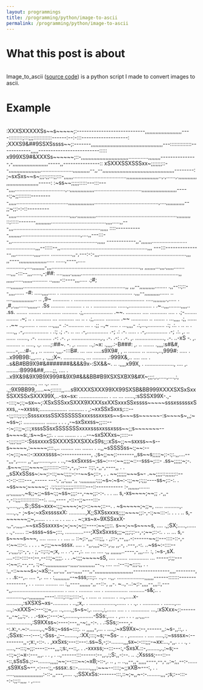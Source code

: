 ```yaml
---
layout: programmings
title: /programming/python/image-to-ascii
permalink: /programming/python/image-to-ascii
---
```


<h1>What this post is about</h1>

<p><br>Image_to_ascii (<a href="https://github.com/Plotkine/image_to_ascii" target="_blank" rel="noopener noreferrer">source code</a>) is a python script I made to convert images to ascii.</p>

<h1>Example</h1>

<p><br>:XXXSXXXXXSs~~s~~~~~;:----------------------------,,,,,,,,,,,,,,,,,,,,,,,,----:::::::::;:::;;;::::::::::::------:--:-:::-------------------:
;XXXS9&##9SSXSssss~~;:-------,,,,,,,,,,,,,,,,,,,,,,,,,,,,,,,,,,,,,,,,,,,,,,,---::::::::::::::------------,,,,,-------------------------:::::
x999XS9#&XXXSs~~~~~~;::-,,,,,,,,,,,,,,,,,,,,,,,,,,,,,,,.............,,,,,,,,---------------,-,,,,,,,,,,,,,,,,,,,,,,,-----,,---------------::
xSXXXSSXSSSxx~;;;;;;;::--,,,,,,,,,,,,,,,,,,,,,.....................,,,,,,,,,,,--,,--,,,,,,,,,,,,,,,,,,,,,,,,,,,,,,,,,,,,,,,,,,,,,,,--------:
;~sxSxs~~s~;;;:;;:::;;:::-,,,,,,...................................,,,,,,,,,,,,,,,,,,,,,..,.,......,.,,,,,,,,,,,,,,,,,,,,,,,,,,,,,,,,,-----:
:~ss~~;;;;;:::::---:::----,,,,.................................,..,,,,,,,,,,,,,,,,...............................,,,,,,,,,,,,,,,,,,,,,,,----
-:;~;;::::::::---------,,,,,..................................,,,,,,,,,,,,,,,,,..........................................,....,,,,,,,,,,,,--
;;~;;:-:-::----------,,,,,...................................,,,,.,,,,,,,,,,,,.....................................................,,,,,,,,,
::;:::::-------,,,,,,,,,,....................................,,,,.....,,---,,,.........................................................,,,,,
::::-----------,,,,,,,,.......................................,....,,---:::--,,........................................................,,,,,
------------,,-,,,,,,,.......................  ...................,,,--:::::--,,.........................................................,,,
---:::---------------,,,............,,,,......      ..............,,-,---:-:-,,,.........................................................,,,
,,----,,,,,,,,,,,,,,,,,,..... ......,----,.....    ............,....,,,,,,,,-,,,..........................................................,,
,,,,,,,...,,,.,,,,,.......    ...,,,-:::--,,,......,-;##: ....,,,,,.,,,,,,................................................................,,
,,,,,......,,,,,,..........  ..,,,,,-::----,,,.....  .;#;   ...,,,,,,,,...................................................................,,
,,,--,,,,,,,,,,........      .,,--::;::--,,,,......   -#:    .....,,,,..... .                ...............................................
.,,,--,,,,,,,,,,......  .. ....,,,,,,,,,,,,,,..  ..   ,9~    ...........              .       ..............................................
.....,,,,,,,,.,.....   .   ,#,.,,,......,,,,,,..      .Ss   .........                           ..........            . .. . ...............
......,............... .   .~..,,,........,,,,..      .ss.                                                                 .......  ........
............  ..........   .;,...................     .~~.                                                           ..........         ....
...........  ....      .   .;-........   ........     .~;   ..                                                    . ..........           ...
..........  ...     .. .   .;,.......    .........    .~~                                                      ...........                ..
.......    .     ...,,,,   .;,  ......           .    .~~                                                    ..,.......                    .
.....           ...,,,,-   .:-.......... ...     .    .;;                                                    ..,~                           
.....        .  ...,,,,-   .:,...,...........         .:;                                                      .:.                          
.  ..    .. .    .....,,   .-,................   .    .:;                             .;                       .-.                        ..
                     ...   .-,..............          .-;                             .:                       .-.                     .....
                       .   .-,..............          .-;                             .:.                       ,.    ..    ......  .......,
                           .-.   .........            .-:                             .-.                       ,.    ...................,.,
                           .-.                        .-:           .                 .-.                       ,.      ...................,
                           .-.                      ..-xS                              -.                       ,.      ......... ..  .....,
                           .,.                  .....;:##~.                            -.                       ,.                   .......
                       ..,:~x:                 .,,,,.:-B###:                           ,.                       ..                   .......
                     .,,,,:s#&#,               ......-,...:#-,,                        ,                        ..                   .......
                     .,,,.-:::B#.           ... .... .....s9X9#,                       ,                        ..                  ........
  ..               .......,..,999#:            ..... .  ..x99B9B:,,,....               ,                   .,,,;X~.           .............,
  ...             ......... .:999X&,..   ....   .... .  ..s&B#BB9X9#&#######&&&&9x-:SX&&~.     ..         .,,,,x99X, .  ...................,
 ....             ,. ........:B999&##,.....;;,  .... .  ..x9X&9&9X9B9X999#&9X9#&&&BB#B9XSXSXBX9&#X~;;;:,.,.....,....,:, ...................,
  ...            .,. ..... .,;9X9BB99,.....~~;::::::,,....s9XXXXSXXX99XX99SXSB&BB999XXXXSXSxSxxSSXXSSxSXXX99X,..-sx~sx:  ...................
. ...            ... ......,:sSSSX99X-.,--::::;~;:;~sx~~;:XSxSSSxxSXXX9XXXXsxXXSxxxSSxssss~~~~~sssxsssssxSxxs,,-~xxsss;..................   
..........           .     ,:~xxSSxSxxs;:::---:;;:::;;:;:;SsssxxssSSXSSSSSSxxxsssxxsxs~~s~~~ss~~~~~~-:s~~~~s~,,;~~ss~;:    ..............   
.......          .   .   . ,-~sxSxxss~;;:::---:~;::;;~;::;xsssSSsxSSSSSSSxxxxsssxxssxsss~~;;s~~~~~~~--s~~~~s:,:s~~s~;;:. .              ....
.......          .   .   ..--~sxSXXxs~;::::---:;;;:;;;::-:SssxxxxSSXXXXSXXSXXxS9s;;:xSs~;;~~sxxss~~s--s~~~~~,:~~~~~;:::.,..   ........  ....
.......              .   ..,,~sSSSSss~:;~~:---:~;::;~~::-:xxxxssss~:------------,  .;s~;;~~;:-------,,ss~~s;;;;;~;:-:;:.,,....---,,,-,......
,,-,,,........,...   .   ..,-~sxSxxss~;ss~:---:~~;;;;~::--sss~;:::-               .ss~;;;;;~;-.      .s~~~;;;;;~~~~;;;:::::::-::::-,-,.,:---
::;:,-,,-,----,,     .   . ,,sSXxSSss~:~~;:-::;~~:;;;;-:--~~s~;::-,           . .  ~~;;;;;;~~~s~-    .~~;;;;::;;;;;;::---:-::-::::---,,-----
---:,-,,:,,,,-,,    .,,,,,,,,,,:;;;~s~:~s~:-:;;~~;:;;;----ss~;::-:.            .   ~ss~~~;~~~~~;;    .:;:;;;::;;;;;;::::::::---::-----------
:-,,,,,,,.......    ,,.,,,,,,,.,~s;;~;;~ss~:;;~ss~;;;:--,-~~;;:-:-.   .    .  ...  s,-xs~~~~;~~;;    .-,,--,-::;;;::::::::::::--:. ....,----
,-::--;;~---:::-    .,.....,,..,S:;SSs~xxx~:;;;~~~~;~;:-::~~~;::--.   .            ~s~~~~~;~;;~, .....                ..........,. .....,.,-
;~s~;~xSxssssxX:    ...........,X;;SXSsxxxs;;;;~~~~;;:-,-:;~~:::-:.   .  . .   ..  s,-~~~~~~;;~,......  .  . .   .. .  .  ... .  .          
~:;xs~x~9XSSxxX-    .,,-,.,,,,..~~sxSSsxxxs~;~;~~;~;;;----:~~;;;::.                s~~;~~s~~~~s, ....  .,;SX;.....,......  . .,-......      
::~ssss~ss~;:::,    ............---;XSxSxxss;;;~;;;:;:--,-;~~;::-:.   .  ..   ...  s,-s~~~~s~~~, ....       ......    .    .  .... ..       
::~;:-,,,-:::;;, .  ,;::-,--,,,.-:------~~;;---::::-::-,--:~~:::-:. . .   .    .   ~;:;;~~~sssx. ....                 .                     
-,,.,,,;~::-,.,,    ,,.-, .---,.-:.   ..~ss~:-::::---,.,,,,:;:-,-,              .  ;,-::;::;~;x,   ..   .   .-,--,:.  ...   ...    ....  .,,
,,,,,,,..----,-,,,..:. :,  :~s-,sX. ....-:::-::::--:--,--:::;~;;;;. .      .      .~:;;;~~~~~sS, ....       .......   .............      ...
-----;:;;----:~~;:,--,--,  :;~:.,,,,,,,,,,,,,,..,,,,,.,,,,,,,,,,--..,     ....  ...:--::;~;;;:;, .      .                                   
:,,-::~~~~s~;~xS;;-,,,.,,,-,,,..,,,,,---,,-,,,,,,,,,,,,,,,,,,,,,,,,,---------------,,,,--------, .  .       .s:--,..  .... -,. ...     .    
:,,,,,,,,,,--~sss;:::;:. ..,..  ..,,.      ..................,,,,,,------:::::::---------------, . .        ......    ........ ...          
:,,----,,,,,,,-,,--::-,  ,,-.   ~..,-..:~;:-,,,,--,,,::,----,,.................................. .          ....    .   .........           
....  . ............... ..........-s&;..     .  ...........,,..,,,,,,,,,,----:.::::;:::;;::::-:, .          .....     ..  ........          
.  ...,.....x-      ..........,:sXSXS~xs-..........   . ..,;x,.    . .................,...... .  .          .,.   .      ...........        
.         .......,...   ...,:~xXXS~:---:;;~,...  ..,.....,;s~s~:,.              ......,:,......             ....  . .                       
............         ...,:xSXxx~;:-------,,-~;,,:;-. . .-sx~;:---:~:,........,.........-SSs:,....   .        ,... .  .  .     ,,.,,,...     
     ................,:S9XXss~:----:---,,-~;,,-:-.  . .:SSs;:----,--:.x:,-.~:-.......,.,~Ss:;~sss~:::;.                ..     ,,,,,-,...    
.             ....,:~xS9Xx~:--,------,,:~s-,,::,.  . .;SSxs:---:---:,-Sss-,;--........,.:XX;:::;~s;-~Ss-       ..    .        ,.........    
. ....    .....,:;~ssssx~:---------,,-;x:,-::-.  .  ,xxSxs;---::---:.ss~S,-;:-........,,,sx~:-:::;;;-~xx:...,-,,. .     .    .,             
.      .....,--:::;~;;:----::---,,,:;s:,--::,.  . .-xxxss;--:::---:,-SxsX.::-,........,.,:~s;---::;~;:~x-:---,,,. .     .     ,             
     .  ..,------:::------:--,,.,:;S:,,-:--.  .. .;Xssss;---::---::,sSsSs.;:--........,,,,;~~;--::::~~:~xB;-::-,.   ..        ,   ..        
       ..,,--,,-,,,,,----,--,-,,:~;,,--:-...... ,sS9XsS~--,-:---:;,-sssx:.s::-........,,,,:~~~--::::;~;;xXB~---:,             .             
.    .....,,,,,,,,,,,,,,,,,,,:-::-,,---,..... .,;SSXxSs:-------:::,::~;~,,~-:-.........,,,-;s;:--:::--:-:;;::,,,,       .     ,.....</p>

